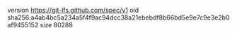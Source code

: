 version https://git-lfs.github.com/spec/v1
oid sha256:a4ab4bc5a234a5f4f9ac94dcc38a21ebebdf8b66bd5e9e7c9e3e2b0af9455152
size 80288
